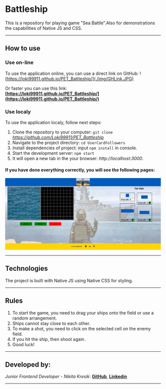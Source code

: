 # Battleship

This is a repository for playing game "Sea Battle".Also for demonstrations the capabilities of Native JS and CSS.
***

## How to use

### Use on-line

To use the application online, you can use a direct link on GitHub:
![https://loki99911.github.io/PET_Battleship/](./img/GHLink.JPG)

 Or faster you can use this link: **[https://loki99911.github.io/PET_Battleship/](https://loki99911.github.io/PET_Battleship/)**

### Use localy

To use the application localy, follow next steps:

1. Clone the repository to your computer: `git clone` *https://github.com/Loki99911/PET_Battleship*
2. Navigate to the project directory: `cd UserCardFollowers`
3. Install dependencies of project: input `npm install` in console.
4. Start the development server: `npm start`
5. It will open a new tab in the your browser: *http://localhost:3000*.

#### If you have done everything correctly, you will see the following pages:
![Main page](./img/MainPage.JPG)
***

## Technologies

The project is built with Native JS using Native CSS for styling.
***

## Rules

1. To start the game, you need to drag your ships onto the field or use a random arrangement.
2. Ships cannot stay close to each other.
3. To make a shot, you need to click on the selected cell on the enemy field.
4. If you hit the ship, then shoot again.
5. Good luck!
***

## Developed by:
_Junior Frontend Developer - Nikita Kresik_:
**[GitHub](https://github.com/Loki99911)**,
**[Linkedin](https://www.linkedin.com/feed/)**
***